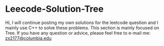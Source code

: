# Leecode-Solution-Tree
Hi, I will continue posting my own solutions for the leetcode question and I mainly use C++ to solve these problems.
This section is mainly focused on Tree.
If you have any question or advice, please feel free to e-mail me: zx2177@columbia.edu
